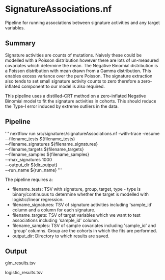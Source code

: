 # SignatureAssociations.nf
Pipeline for running associations between signature activities and any target variables.

## Summary

Signature activities are counts of mutations.
Naively these could be modelled with a Poisson distribution however there are lots of un-measured covariates which determine the mean.
The Negative Binomial distribution is a Poisson distribution with mean drawn from a Gamma distribution. This enables excess variance over the pure Poisson.
The signature extraction also tends to set small signature activity counts to zero therefore a zero-inflated component to our model is also required.

This pipeline uses a distilled-CRT method on a zero-inflated Negative Binomial model to fit the signature activities in cohorts.
This should reduce the Type-I error induced by extreme outliers in the data.


## Pipeline

'''
nextflow run src/signatures/signatureAssociations.nf -with-trace -resume  \
        --filename_tests ${filename_tests} \
        --filename_signatures ${filename_signatures} \
        --filename_targets ${filename_targets} \
        --filename_samples ${filename_samples} \
        --max_signatures 1000 \
        --output_dir ${dir_output} \
        --run_name ${run_name}
'''

The pipeline requires a:
- filename_tests: TSV with signature, group, target, type - type is binary/continuous to determine whether the target is modelled with logistic/linear regression.
- filename_signatures: TSV of signature activities including 'sample_id' column and a column for each signature.
- filename_targets: TSV of target variables which we want to test associations including 'sample_id' column.
- filename_samples: TSV of sample covariates including 'sample_id' and 'group' columns. Group are the cohorts in which the fits are performed.
- output_dir: Directory to which results are saved.


## Output

glm_results.tsv

logistic_results.tsv
